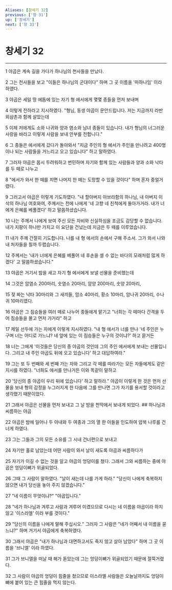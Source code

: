 ```yaml
---
Aliases: [창세기 32]
previous: ['창 31']
up: ['창세기']
next: ['창 33']
---
```

# 창세기 32

***


1 야곱은 계속 길을 가다가 하나님의 천사들을 만났다. 

2 그는 천사들을 보고 "이들은 하나님의 군대이다" 하며 그 곳 이름을 '마하나임' 이라 하였다. 

3 야곱은 세일 땅 에돔에 있는 자기 형 에서에게 몇몇 종들을 먼저 보내며 

4 이렇게 전하라고 지시하였다. "형님, 동생 야곱이 문안드립니다. 저는 지금까지 라반 외삼촌과 함께 살았는데 

5 이제 저에게도 소와 나귀와 양과 염소와 남녀 종들이 있습니다. 내가 형님의 너그러운 사랑을 바라고 이렇게 사람을 보내 안부를 전합니다." 

6 그 종들은 에서에게 갔다가 돌아와서 "지금 주인의 형 에서가 주인을 만나려고 400명이나 되는 사람들을 거느리고 오고 있습니다" 하고 말하였다. 

7 그러자 야곱은 몹시 두려워하고 번민하며 자기와 함께 있는 사람들과 양과 소와 낙타를 두 떼로 나누고 

8 "에서가 와서 한 떼를 치면 나머지 한 떼는 도망할 수 있을 것이다" 하며 혼자 중얼거렸다. 

9 그러고서 야곱은 이렇게 기도하였다. "내 할아버지 아브라함의 하나님, 내 아버지 이삭의 하나님 여호와여, 주께서는 전에 나에게 '네 고향 네 친척에게 돌아가거라. 내가 너에게 은혜를 베풀겠다' 하고 말씀하셨습니다. 

10 나는 주께서 나에게 보여 주신 모든 자비와 신실하심을 조금도 감당할 수 없습니다. 내가 지팡이 하나만 가지고 이 요단을 건넜는데 지금은 두 떼를 이루었습니다. 

11 내가 주께 간절히 기도합니다. 나를 내 형 에서의 손에서 구해 주소서. 그가 와서 나와 내 처자들을 칠까 두렵습니다. 

12 주께서는 '내가 너에게 은혜를 베풀어 네 후손을 셀 수 없는 바다의 모래처럼 많게 하겠다' 고 말씀하셨습니다." 

13 야곱은 거기서 밤을 새고 자기 형 에서에게 보낼 선물을 준비했는데 

14 그것은 암염소 200마리, 숫염소 20마리, 암양 200마리, 숫양 20마리, 

15 젖 짜는 낙타 30마리와 그 새끼들, 암소 40마리, 황소 10마리, 암나귀 20마리, 수나귀 10마리였다. 

16 야곱은 그 짐승들을 여러 떼로 나누어 종들에게 맡기고 "너희는 각 떼마다 간격을 두어 짐승들을 몰고 먼저 가거라" 하고 

17 제일 선두에 가는 자에게 이렇게 지시하였다. "내 형 에서가 너를 만나 '네 주인은 누구며 너는 어디로 가느냐? 네 앞에 있는 이 짐승들은 누구의 것이냐?' 하고 묻거든 

18 너는 그에게 '이것들은 당신의 종 야곱의 것인데 그의 주인 에서에게 보내는 선물입니다. 그리고 내 주인 야곱도 뒤에 오고 있습니다' 하고 대답하여라." 

19 그는 또 두 번째와 세 번째 가는 자와 그리고 각 떼를 따라가는 모든 자들에게도 같은 지시를 하였다. "너희도 에서를 만나거든 이와 똑같이 말하고 

20 '당신의 종 야곱이 우리 뒤에 있습니다' 하고 말하라." 야곱이 이렇게 한 것은 먼저 선물을 보내 형의 감정을 누그러지게 한 다음에 그를 만나면 그가 자기를 용서할 것이라고 생각했기 때문이었다. 

21 그래서 야곱은 선물을 먼저 보내고 그 날 밤을 천막에서 보내게 되었다. ## 하나님과 씨름하는 야곱 

22 야곱은 밤에 일어나 두 아내와 두 여종과 그의 열 한 아들을 인도하여 얍복 나루를 건너게 하였다. 

23 그는 그들과 그의 모든 소유를 그 시내 건너편으로 보내고 

24 자기만 홀로 남았는데 어떤 사람이 와서 날이 새도록 야곱과 씨름하다가 

25 자기가 이길 수 없는 것을 알고 야곱의 엉덩이를 쳤다. 그래서 그와 씨름하는 중에 야곱은 엉덩이뼈가 위골되었다. 

26 그때 그 사람이 말하였다. "날이 새는데 나를 가게 하라." "당신이 나에게 축복하지 않으면 내가 당신을 놓아 주지 않겠습니다." 

27 "네 이름이 무엇이냐?" "야곱입니다." 

28 "네가 하나님과 겨루고 사람과 겨루어 이겼으므로 다시는 네 이름을 야곱이라 하지 않고 '이스라엘' 이라 부를 것이다." 

29 "당신의 이름을 나에게 말해 주십시오." 그러자 그 사람은 "네가 어째서 내 이름을 묻느냐?" 하며 거기서 야곱에게 축복하였다. 

30 그래서 야곱은 "내가 하나님과 대면하고서도 죽지 않고 살아 남았다" 하며 그 곳 이름을 '브니엘' 이라 하였다. 

31 그가 브니엘을 떠날 때 해가 돋았는데 그는 엉덩이뼈가 위골되었기 때문에 절뚝거렸다. 

32 그 사람이 야곱의 엉덩이 힘줄을 쳤으므로 이스라엘 사람들은 오늘날까지도 엉덩이뼈에 붙어 있는 큰 힘줄을 먹지 않는다.
